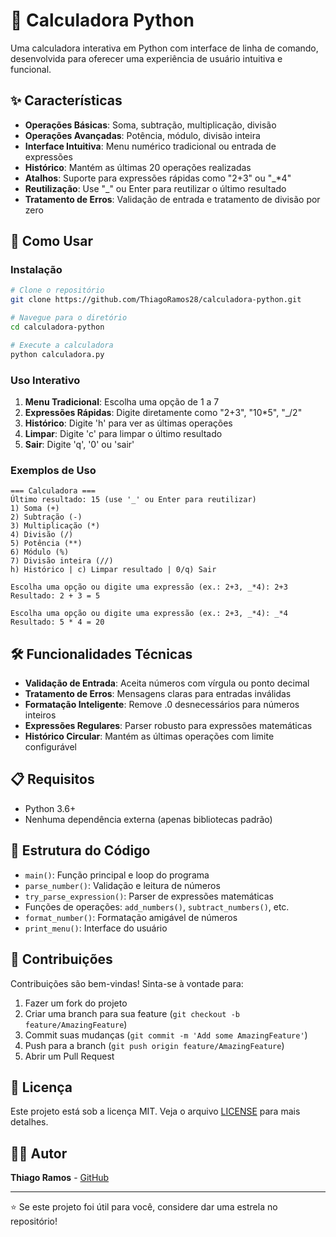 # 🧮 Calculadora Python

Uma calculadora interativa em Python com interface de linha de comando, desenvolvida para oferecer uma experiência de usuário intuitiva e funcional.

## ✨ Características

- **Operações Básicas**: Soma, subtração, multiplicação, divisão
- **Operações Avançadas**: Potência, módulo, divisão inteira
- **Interface Intuitiva**: Menu numérico tradicional ou entrada de expressões
- **Histórico**: Mantém as últimas 20 operações realizadas
- **Atalhos**: Suporte para expressões rápidas como "2+3" ou "_*4"
- **Reutilização**: Use "_" ou Enter para reutilizar o último resultado
- **Tratamento de Erros**: Validação de entrada e tratamento de divisão por zero

## 🚀 Como Usar

### Instalação
```bash
# Clone o repositório
git clone https://github.com/ThiagoRamos28/calculadora-python.git

# Navegue para o diretório
cd calculadora-python

# Execute a calculadora
python calculadora.py
```

### Uso Interativo
1. **Menu Tradicional**: Escolha uma opção de 1 a 7
2. **Expressões Rápidas**: Digite diretamente como "2+3", "10*5", "_/2"
3. **Histórico**: Digite 'h' para ver as últimas operações
4. **Limpar**: Digite 'c' para limpar o último resultado
5. **Sair**: Digite 'q', '0' ou 'sair'

### Exemplos de Uso
```
=== Calculadora ===
Último resultado: 15 (use '_' ou Enter para reutilizar)
1) Soma (+)
2) Subtração (-)
3) Multiplicação (*)
4) Divisão (/)
5) Potência (**)
6) Módulo (%)
7) Divisão inteira (//)
h) Histórico | c) Limpar resultado | 0/q) Sair

Escolha uma opção ou digite uma expressão (ex.: 2+3, _*4): 2+3
Resultado: 2 + 3 = 5

Escolha uma opção ou digite uma expressão (ex.: 2+3, _*4): _*4
Resultado: 5 * 4 = 20
```

## 🛠️ Funcionalidades Técnicas

- **Validação de Entrada**: Aceita números com vírgula ou ponto decimal
- **Tratamento de Erros**: Mensagens claras para entradas inválidas
- **Formatação Inteligente**: Remove .0 desnecessários para números inteiros
- **Expressões Regulares**: Parser robusto para expressões matemáticas
- **Histórico Circular**: Mantém as últimas operações com limite configurável

## 📋 Requisitos

- Python 3.6+
- Nenhuma dependência externa (apenas bibliotecas padrão)

## 🔧 Estrutura do Código

- `main()`: Função principal e loop do programa
- `parse_number()`: Validação e leitura de números
- `try_parse_expression()`: Parser de expressões matemáticas
- Funções de operações: `add_numbers()`, `subtract_numbers()`, etc.
- `format_number()`: Formatação amigável de números
- `print_menu()`: Interface do usuário

## 🤝 Contribuições

Contribuições são bem-vindas! Sinta-se à vontade para:

1. Fazer um fork do projeto
2. Criar uma branch para sua feature (`git checkout -b feature/AmazingFeature`)
3. Commit suas mudanças (`git commit -m 'Add some AmazingFeature'`)
4. Push para a branch (`git push origin feature/AmazingFeature`)
5. Abrir um Pull Request

## 📝 Licença

Este projeto está sob a licença MIT. Veja o arquivo [LICENSE](LICENSE) para mais detalhes.

## 👨‍💻 Autor

**Thiago Ramos** - [GitHub](https://github.com/ThiagoRamos28)

---

⭐ Se este projeto foi útil para você, considere dar uma estrela no repositório!